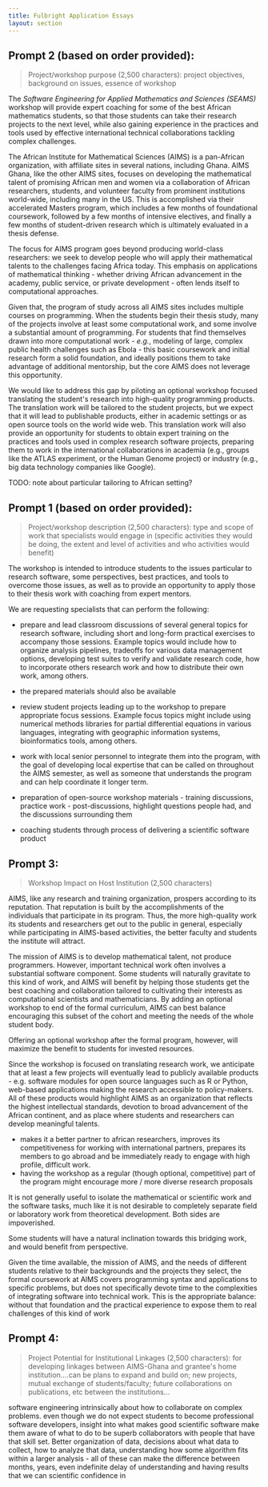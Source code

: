```yaml
---
title: Fulbright Application Essays
layout: section
---
```


## Prompt 2 (based on order provided):

> Project/workshop purpose (2,500 characters): project objectives, background on issues, essence of workshop

The *Software Engineering for Applied Mathematics and Sciences (SEAMS)* workshop
will provide expert coaching for some of the best African mathematics students,
so that those students can take their research projects to the next level,
while also gaining experience in the practices and tools used by effective
international technical collaborations tackling complex challenges.

The African Institute for Mathematical Sciences (AIMS) is a pan-African
organization, with affiliate sites in several nations, including Ghana.  AIMS
Ghana, like the other AIMS sites, focuses on developing the mathematical talent
of promising African men and women via a collaboration of African researchers,
students, and volunteer faculty from prominent institutions world-wide,
including many in the US.  This is accomplished via their accelerated Masters
program, which includes a few months of foundational coursework, followed by a
few months of intensive electives, and finally a few months of student-driven
research which is ultimately evaluated in a thesis defense.

The focus for AIMS program goes beyond producing world-class researchers:
we seek to develop people who will apply their mathematical talents to the
challenges facing Africa today.  This emphasis on applications of mathematical
thinking - whether driving African advancement in the academy, public
service, or private development - often lends itself to computational
approaches.

Given that, the program of study across all AIMS sites includes multiple courses
on programming.  When the students begin their thesis study, many of the
projects involve at least some computational work, and some involve a
substantial amount of programming.  For students that find themselves drawn into
more computational work - *e.g.*, modeling of large, complex public health
challenges such as Ebola - this basic coursework and initial research form a
solid foundation, and ideally positions them to take advantage of additional
mentorship, but the core AIMS does not leverage this opportunity.

We would like to address this gap by piloting an optional workshop focused
translating the student's research into high-quality programming products.  The
translation work will be tailored to the student projects, but we expect that
it will lead to publishable products, either in academic settings or as open
source tools on the world wide web.  This translation work will also provide an
opportunity for students to obtain expert training on the practices and tools
used in complex research software projects, preparing them to work in the international
collaborations in academia (e.g., groups like the ATLAS experiment, or the Human Genome project)
or industry (e.g., big data technology companies like Google).

TODO: note about particular tailoring to African setting?

## Prompt 1 (based on order provided):

> Project/workshop description (2,500 characters): type and scope of work that specialists would engage in (specific activities they would be doing, the extent and level of activities and who activities would benefit)

The workshop is intended to introduce students to the issues particular to research
software, some perspectives, best practices, and tools to overcome those issues, as well as
to provide an opportunity to apply those to their thesis work with coaching
from expert mentors.

We are requesting specialists that can perform the following:

 - prepare and lead classroom discussions of several general topics for research software, including
 short and long-form practical exercises to accompany those sessions.  Example
 topics would include how to organize analysis pipelines, tradeoffs for various
 data management options, developing test suites to verify and validate research
 code, how to incorporate others research work and how to distribute their own
 work, among others.
 - the prepared materials should also be available
 - review student projects leading up to the workshop to prepare appropriate
 focus sessions.  Example focus topics might include using numerical methods libraries for
 partial differential equations in various languages, integrating with geographic information systems,
 bioinformatics tools, among others.
 - work with local senior personnel to integrate them into the program, with the goal
 of developing local expertise that can be called on throughout the AIMS semester,
 as well as someone that understands the program and can help coordinate it longer
 term.


- preparation of open-source workshop materials - training discussions, practice
work - post-discussions, highlight questions people had, and the discussions surrounding
them
- coaching students through process of delivering a scientific software product

## Prompt 3:

> Workshop Impact on Host Institution (2,500 characters)

AIMS, like any research and training organization, prospers according to its
reputation.  That reputation is built by the accomplishments of the
individuals that participate in its program.  Thus, the more high-quality work
its students and researchers get out to the public in general, especially while
participating in AIMS-based activities, the better faculty and students the
institute will attract.

The mission of AIMS is to develop mathematical talent, not produce programmers.
However, important technical work often involves a substantial software component.
Some students will naturally gravitate to this kind of work, and AIMS will benefit
by helping those students get the best coaching and collaboration tailored to
cultivating their interests as computational scientists and mathematicians.
By adding an optional workshop to end of the formal curriculum, AIMS can best balance
encouraging this subset of the cohort and meeting the needs of the whole student
body.

Offering an optional workshop after the formal program, however, will maximize
the benefit to students for invested resources.

Since the workshop is focused on translating research work, we anticipate that
at least a few projects will eventually lead to publicly available products - e.g.
software modules for open source languages such as R or Python, web-based applications
making the research accessible to policy-makers.  All of these products would
highlight AIMS as an organization that reflects the highest intellectual standards,
devotion to broad advancement of the African continent, and as place where students
and researchers can develop meaningful talents.

- makes it a better partner to african researchers, improves its competitiveness
for working with international partners, prepares its members to go abroad and be
immediately ready to engage with high profile, difficult work.
- having the workshop as a regular (though optional, competitive) part of the
program might encourage more / more diverse research proposals


It is not generally useful to isolate the mathematical or scientific work and
the software tasks, much like it is not desirable to completely separate field or laboratory
work from theoretical development.  Both sides are impoverished.

Some students will have a natural inclination towards this bridging work, and would benefit
from perspective.

Given the time available, the mission of AIMS, and the needs of different students relative to
their backgrounds and the projects they select, the formal coursework at AIMS covers
programming syntax and applications to specific problems, but does not specifically devote time to the complexities of integrating software into technical work.  This is the appropriate
balance: without that foundation and the practical experience to expose them to
real challenges of this kind of work

## Prompt 4:

> Project Potential for Institutional Linkages (2,500 characters): for developing linkages between AIMS-Ghana and grantee's home institution....can be plans to expand and build on; new projects, mutual exchange of students/faculty; future collaborations on publications, etc between the institutions...

software engineering intrinsically about how to collaborate on complex problems.
even though we do not expect students to become professional software developers,
insight into what makes good scientific software make them aware of what to do to
be superb collaborators with people that have that skill set.  Better organization
of data, decisions about what data to collect, how to analyze that data, understanding
how some algorithm fits within a larger analysis - all of these can make the difference
between months, years, even indefinite delay of understanding and having results
that we can scientific confidence in

